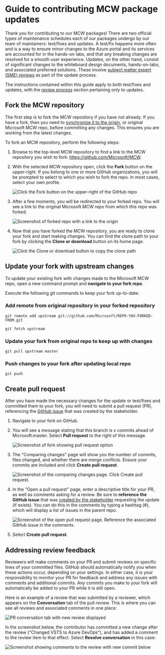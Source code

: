 # Guide to contributing MCW package updates

Thank you for contributing to our MCW packages! There are two official types of maintenance schedules each of our packages undergo by our team of maintainers: test/fixes and updates. A test/fix happens more often and is a way to ensure minor changes to the Azure portal and its services are accounted for in the hands-on labs, and that any breaking changes are resolved for a smooth user experience. Updates, on the other hand, consist of significant changes to the whiteboard design documents, hands-on-labs, and associated preferred solutions. These involve [subject matter expert (SME) reviews](./reviewers.md) as part of the update process.

The instructions contained within this guide apply to both test/fixes and updates, with the [review process]() section pertaining only to updates.

## Fork the MCW repository

The first step is to fork the MCW repository if you have not already. If you have a fork, then you need to [synchronize it to the origin](#update-your-fork-with-upstream-changes), or original Microsoft MCW repo, before committing any changes. This ensures you are working from the latest changes.

To fork an MCW repository, perform the following steps:

1.  Browse to the top-level MCW repository to find a link to the MCW repository you wish to fork: <https://github.com/Microsoft/MCW>.

2.  With the selected MCW repository open, click the **Fork** button on the upper-right. If you belong to one or more GitHub organizations, you will be prompted to select to which you wish to fork the repo. In most cases, select your own profile.

    ![Click the Fork button on the upper-right of the GitHub repo](media/fork-button.png 'Fork the repo')

3.  After a few moments, you will be redirected to your forked repo. You will see a link to the original Microsoft MCW repo from which this repo was forked.

    ![Screenshot of forked repo with a link to the origin](media/forked-repo.png 'Forked repo')

4.  Now that you have forked the MCW repository, you are ready to clone your fork and start making changes. You can find the clone path to your fork by clicking the **Clone or download** button on its home page.

    ![Click the Clone or download button to copy the clone path](media/clone-or-download.png 'Clone or download button')

## Update your fork with upstream changes

To update your existing fork with changes made to the Microsoft MCW repo, open a new command prompt and **navigate to your fork repo**.

Execute the following git commands to keep your fork up-to-date:

### Add remote from original repository in your forked repository

```git
git remote add upstream git://github.com/Microsoft/REPO-YOU-FORKED-FROM.git
```

```git
git fetch upstream
```

### Update your fork from original repo to keep up with changes

```git
git pull upstream master
```

### Push changes to your fork after updating local repo

```git
git push
```

## Create pull request

After you have made the necessary changes for the update or test/fixes and committed them to your fork, you will need to submit a pull request (PR), referencing the [GitHub issue](reviewers.md#create-a-new-issue-for-update) that was created by the stakeholder.

1.  Navigate to your fork on GitHub.

2.  You will see a message stating that this branch is x commits ahead of Microsoft:master. Select **Pull request** to the right of this message.

    ![Screenshot of fork showing pull request option](media/pull-request-button.png 'Pull request button')

3.  The "Comparing changes" page will show you the number of commits, files changed, and whether there are merge conflicts. Ensure your commits are included and click **Create pull request**.

    ![Screenshot of the comparing changes page. Click Create pull request.](media/create-pull-request-page.png 'Comparing changes page')

4.  In the "Open a pull request" page, enter a descriptive title for your PR, as well as comments asking for a review. Be sure to **reference the GitHub issue** that was [created by the stakeholder](reviewers.md#create-a-new-issue-for-update) requesting the update (if exists). You can do this in the comments by typing a hashtag (#), which will display a list of issues in the parent repo.

    ![Screenshot of the open pull request page. Reference the associated GitHub issue in the comments.](media/open-pull-request-page.png 'Open pull request')

5.  Select **Create pull request**.

## Addressing review feedback

Reviewers will make comments on your PR and submit reviews on specific lines of your committed files. GitHub should automatically notify you when these actions occur, depending on your settings. In either case, it is your responsibility to monitor your PR for feedback and address any issues with comments and additional commits. Any commits you make to your fork will automatically be added to your PR while it is still open.

Here is an example of a review that was submitted by a reviewer, which appears on the **Conversation** tab of the pull review. This is where you can see all reviews and associated comments in one place:

![PR conversation tab with new review displayed](media/new-review-with-comments.png 'New review with comments')

In the screenshot below, the contributor has committed a new change after the review ("Changed VSTS to Azure DevOps"), and has added a comment to the review item to that effect. Select **Resolve conversation** in this case:

![Screenshot showing comments to the review with new commit below](media/resolve-review.png 'Resolve conversation')
